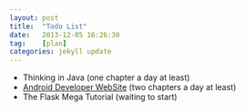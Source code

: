 ```yaml
---
layout: post
title:  "Todo List"
date:   2013-12-05 16:26:30
tag:    [plan]
categories: jekyll update
---
```


* Thinking in Java (one chapter a day at least)  
* [Android Developer WebSite](http://developer.android.com) (two chapters a day at least)    
* The Flask Mega Tutorial (waiting to start)  

